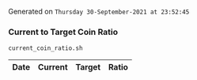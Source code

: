 Generated on `Thursday 30-September-2021 at 23:52:45`

### Current to Target Coin Ratio
`current_coin_ratio.sh`

Date|Current|Target|Ratio
---|---|---|---
